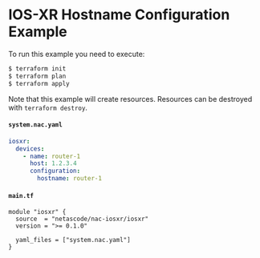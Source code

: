 <!-- BEGIN_TF_DOCS -->
# IOS-XR Hostname Configuration Example

To run this example you need to execute:

```bash
$ terraform init
$ terraform plan
$ terraform apply
```

Note that this example will create resources. Resources can be destroyed with `terraform destroy`.

#### `system.nac.yaml`

```yaml
iosxr:
  devices:
    - name: router-1
      host: 1.2.3.4
      configuration:
        hostname: router-1
```

#### `main.tf`

```hcl
module "iosxr" {
  source  = "netascode/nac-iosxr/iosxr"
  version = ">= 0.1.0"

  yaml_files = ["system.nac.yaml"]
}
```
<!-- END_TF_DOCS -->